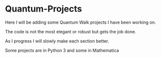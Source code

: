 # Quantum-Projects

Here I will be adding some Quantum Walk projects I have been working on.

The code is not the most elegant or robust but gets the job done.

As I progress I will slowly make each section better.

Some projects are in Python 3 and some in Mathematica

